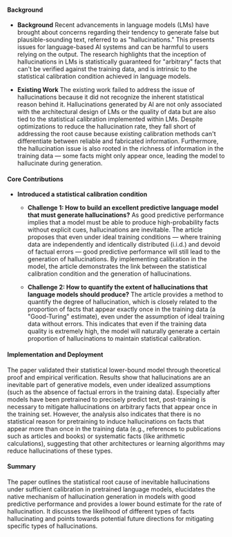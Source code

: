 #### Background
- **Background**
Recent advancements in language models (LMs) have brought about concerns regarding their tendency to generate false but plausible-sounding text, referred to as "hallucinations." This presents issues for language-based AI systems and can be harmful to users relying on the output. The research highlights that the inception of hallucinations in LMs is statistically guaranteed for "arbitrary" facts that can't be verified against the training data, and is intrinsic to the statistical calibration condition achieved in language models.

- **Existing Work**
The existing work failed to address the issue of hallucinations because it did not recognize the inherent statistical reason behind it. Hallucinations generated by AI are not only associated with the architectural design of LMs or the quality of data but are also tied to the statistical calibration implemented within LMs. Despite optimizations to reduce the hallucination rate, they fall short of addressing the root cause because existing calibration methods can't differentiate between reliable and fabricated information. Furthermore, the hallucination issue is also rooted in the richness of information in the training data — some facts might only appear once, leading the model to hallucinate during generation.

#### Core Contributions
- **Introduced a statistical calibration condition**
  - **Challenge 1: How to build an excellent predictive language model that must generate hallucinations?**
      As good predictive performance implies that a model must be able to produce high-probability facts without explicit cues, hallucinations are inevitable. The article proposes that even under ideal training conditions — where training data are independently and identically distributed (i.i.d.) and devoid of factual errors — good predictive performance will still lead to the generation of hallucinations. By implementing calibration in the model, the article demonstrates the link between the statistical calibration condition and the generation of hallucinations.

  - **Challenge 2: How to quantify the extent of hallucinations that language models should produce?**
      The article provides a method to quantify the degree of hallucination, which is closely related to the proportion of facts that appear exactly once in the training data (a "Good-Turing" estimate), even under the assumption of ideal training data without errors. This indicates that even if the training data quality is extremely high, the model will naturally generate a certain proportion of hallucinations to maintain statistical calibration.

#### Implementation and Deployment
The paper validated their statistical lower-bound model through theoretical proof and empirical verification. Results show that hallucinations are an inevitable part of generative models, even under idealized assumptions (such as the absence of factual errors in the training data). Especially after models have been pretrained to precisely predict text, post-training is necessary to mitigate hallucinations on arbitrary facts that appear once in the training set. However, the analysis also indicates that there is no statistical reason for pretraining to induce hallucinations on facts that appear more than once in the training data (e.g., references to publications such as articles and books) or systematic facts (like arithmetic calculations), suggesting that other architectures or learning algorithms may reduce hallucinations of these types.

#### Summary
The paper outlines the statistical root cause of inevitable hallucinations under sufficient calibration in pretrained language models, elucidates the native mechanism of hallucination generation in models with good predictive performance and provides a lower bound estimate for the rate of hallucination. It discusses the likelihood of different types of facts hallucinating and points towards potential future directions for mitigating specific types of hallucinations.